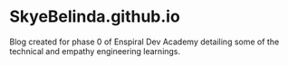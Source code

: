 # SkyeBelinda.github.io

Blog created for phase 0 of Enspiral Dev Academy detailing some of the technical and empathy engineering learnings.
